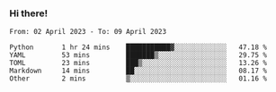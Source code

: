 ### Hi there!

<!--START_SECTION:waka-->

```text
From: 02 April 2023 - To: 09 April 2023

Python       1 hr 24 mins    ███████████▓░░░░░░░░░░░░░   47.18 %
YAML         53 mins         ███████▒░░░░░░░░░░░░░░░░░   29.75 %
TOML         23 mins         ███▒░░░░░░░░░░░░░░░░░░░░░   13.26 %
Markdown     14 mins         ██░░░░░░░░░░░░░░░░░░░░░░░   08.17 %
Other        2 mins          ▒░░░░░░░░░░░░░░░░░░░░░░░░   01.16 %
```

<!--END_SECTION:waka-->
